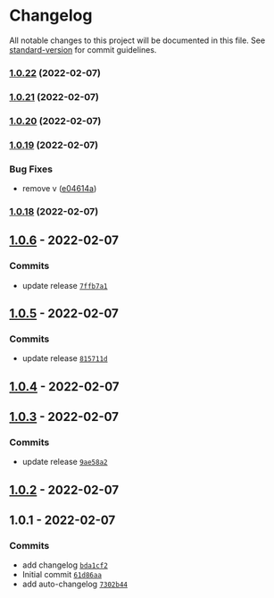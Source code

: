 # Changelog

All notable changes to this project will be documented in this file. See [standard-version](https://github.com/conventional-changelog/standard-version) for commit guidelines.

### [1.0.22](https://github.com/marcelkordek/changelog/compare/v1.0.21...v1.0.22) (2022-02-07)

### [1.0.21](https://github.com/marcelkordek/changelog/compare/v1.0.20...v1.0.21) (2022-02-07)

### [1.0.20](https://github.com/marcelkordek/changelog/compare/v1.0.19...v1.0.20) (2022-02-07)

### [1.0.19](https://github.com/marcelkordek/changelog/compare/v1.0.18...v1.0.19) (2022-02-07)


### Bug Fixes

* remove v ([e04614a](https://github.com/marcelkordek/changelog/commit/e04614a53f1236bca5173e2554b5e66b86dd2713))

### [1.0.18](https://github.com/marcelkordek/changelog/compare/v1.0.17...v1.0.18) (2022-02-07)

## [1.0.6](https://github.com/marcelkordek/changelog/compare/1.0.5...1.0.6) - 2022-02-07

### Commits

- update release [`7ffb7a1`](https://github.com/marcelkordek/changelog/commit/7ffb7a1de398d2761576d9096f2c3acb5c9592aa)

## [1.0.5](https://github.com/marcelkordek/changelog/compare/1.0.4...1.0.5) - 2022-02-07

### Commits

- update release [`815711d`](https://github.com/marcelkordek/changelog/commit/815711d8eb1386982674cb01263e63d02864e5f7)

## [1.0.4](https://github.com/marcelkordek/changelog/compare/1.0.3...1.0.4) - 2022-02-07

## [1.0.3](https://github.com/marcelkordek/changelog/compare/1.0.2...1.0.3) - 2022-02-07

### Commits

- update release [`9ae58a2`](https://github.com/marcelkordek/changelog/commit/9ae58a2e8a163600160d63f5d45c7e27946fff1d)

## [1.0.2](https://github.com/marcelkordek/changelog/compare/1.0.1...1.0.2) - 2022-02-07

## 1.0.1 - 2022-02-07

### Commits

- add changelog [`bda1cf2`](https://github.com/marcelkordek/changelog/commit/bda1cf2e3f9f03bc1cbc024554778fb4d9baac6a)
- Initial commit [`61d86aa`](https://github.com/marcelkordek/changelog/commit/61d86aa98842df76353339b1373353d8c1dec653)
- add auto-changelog [`7302b44`](https://github.com/marcelkordek/changelog/commit/7302b4428a25cd3024a73aaad57f4c2796f14a92)
